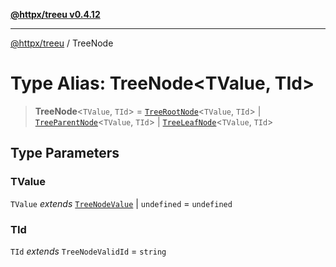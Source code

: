 [**@httpx/treeu v0.4.12**](../README.md)

***

[@httpx/treeu](../README.md) / TreeNode

# Type Alias: TreeNode\<TValue, TId\>

> **TreeNode**\<`TValue`, `TId`\> = [`TreeRootNode`](../interfaces/TreeRootNode.md)\<`TValue`, `TId`\> \| [`TreeParentNode`](../interfaces/TreeParentNode.md)\<`TValue`, `TId`\> \| [`TreeLeafNode`](../interfaces/TreeLeafNode.md)\<`TValue`, `TId`\>

## Type Parameters

### TValue

`TValue` *extends* [`TreeNodeValue`](TreeNodeValue.md) \| `undefined` = `undefined`

### TId

`TId` *extends* `TreeNodeValidId` = `string`

